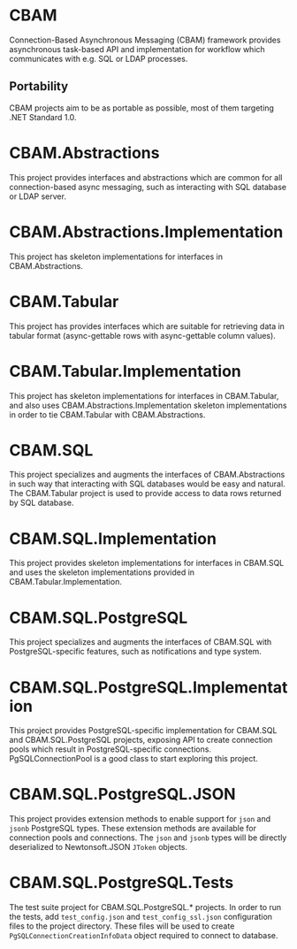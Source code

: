 # CBAM
Connection-Based Asynchronous Messaging (CBAM) framework provides asynchronous task-based API and implementation for workflow which communicates with e.g. SQL or LDAP processes.

## Portability
CBAM projects aim to be as portable as possible, most of them targeting .NET Standard 1.0.

# CBAM.Abstractions
This project provides interfaces and abstractions which are common for all connection-based async messaging, such as interacting with SQL database or LDAP server.

# CBAM.Abstractions.Implementation
This project has skeleton implementations for interfaces in CBAM.Abstractions.

# CBAM.Tabular
This project has provides interfaces which are suitable for retrieving data in tabular format (async-gettable rows with async-gettable column values).

# CBAM.Tabular.Implementation
This project has skeleton implementations for interfaces in CBAM.Tabular, and also uses CBAM.Abstractions.Implementation skeleton implementations in order to tie CBAM.Tabular with CBAM.Abstractions.

# CBAM.SQL
This project specializes and augments the interfaces of CBAM.Abstractions in such way that interacting with SQL databases would be easy and natural.
The CBAM.Tabular project is used to provide access to data rows returned by SQL database.

# CBAM.SQL.Implementation
This project provides skeleton implementations for interfaces in CBAM.SQL and uses the skeleton implementations provided in CBAM.Tabular.Implementation.

# CBAM.SQL.PostgreSQL
This project specializes and augments the interfaces of CBAM.SQL with PostgreSQL-specific features, such as notifications and type system.

# CBAM.SQL.PostgreSQL.Implementation
This project provides PostgreSQL-specific implementation for CBAM.SQL and CBAM.SQL.PostgreSQL projects, exposing API to create connection pools which result in PostgreSQL-specific connections.
PgSQLConnectionPool is a good class to start exploring this project.

# CBAM.SQL.PostgreSQL.JSON
This project provides extension methods to enable support for ```json``` and ```jsonb``` PostgreSQL types.
These extension methods are available for connection pools and connections.
The ```json``` and ```jsonb``` types will be directly deserialized to Newtonsoft.JSON ```JToken``` objects.

# CBAM.SQL.PostgreSQL.Tests
The test suite project for CBAM.SQL.PostgreSQL.* projects.
In order to run the tests, add ```test_config.json``` and ```test_config_ssl.json``` configuration files to the project directory.
These files will be used to create ```PgSQLConnectionCreationInfoData``` object required to connect to database.